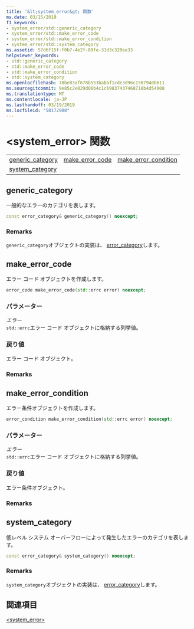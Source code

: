 ```yaml
---
title: '&lt;system_error&gt; 関数'
ms.date: 03/15/2019
f1_keywords:
- system_error/std::generic_category
- system_error/std::make_error_code
- system_error/std::make_error_condition
- system_error/std::system_category
ms.assetid: 57d6f15f-f0b7-4e2f-80fe-31d3c320ee33
helpviewer_keywords:
- std::generic_category
- std::make_error_code
- std::make_error_condition
- std::system_category
ms.openlocfilehash: 78be83af678b553babbf1cde3d96c1507940b611
ms.sourcegitcommit: 9e85c2e029d06b4c1c69837437468718b4d54908
ms.translationtype: MT
ms.contentlocale: ja-JP
ms.lasthandoff: 03/19/2019
ms.locfileid: "58172908"
---
```

# <a name="ltsystemerrorgt-functions"></a>&lt;system_error&gt; 関数

||||
|-|-|-|
|[generic_category](#generic_category)|[make_error_code](#make_error_code)|[make_error_condition](#make_error_condition)|
|[system_category](#system_category)|||

## <a name="generic_category"></a> generic_category

一般的なエラーのカテゴリを表します。

```cpp
const error_category& generic_category() noexcept;
```

### <a name="remarks"></a>Remarks

`generic_category`オブジェクトの実装は、 [error_category](../standard-library/error-category-class.md)します。

## <a name="make_error_code"></a>  make_error_code

エラー コード オブジェクトを作成します。

```cpp
error_code make_error_code(std::errc error) noexcept;
```

### <a name="parameters"></a>パラメーター

*エラー*\
`std::errc`エラー コード オブジェクトに格納する列挙値。

### <a name="return-value"></a>戻り値

エラー コード オブジェクト。

### <a name="remarks"></a>Remarks

## <a name="make_error_condition"></a>  make_error_condition

エラー条件オブジェクトを作成します。

```cpp
error_condition make_error_condition(std::errc error) noexcept;
```

### <a name="parameters"></a>パラメーター

*エラー*\
`std::errc`エラー コード オブジェクトに格納する列挙値。

### <a name="return-value"></a>戻り値

エラー条件オブジェクト。

### <a name="remarks"></a>Remarks

## <a name="system_category"></a>  system_category

低レベル システム オーバーフローによって発生したエラーのカテゴリを表します。

```cpp
const error_category& system_category() noexcept;
```

### <a name="remarks"></a>Remarks

`system_category`オブジェクトの実装は、 [error_category](../standard-library/error-category-class.md)します。

## <a name="see-also"></a>関連項目

[\<system_error>](../standard-library/system-error.md)<br/>
